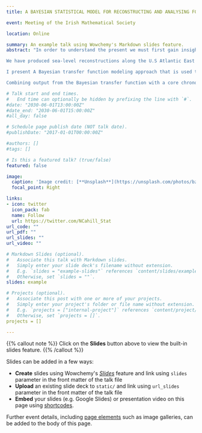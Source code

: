 ```yaml
---
title: A BAYESIAN STATISTICAL MODEL FOR RECONSTRUCTING AND ANALYSING FORMER SEA LEVELS

event: Meeting of the Irish Mathematical Society

location: Online

summary: An example talk using Wowchemy's Markdown slides feature.
abstract: "In order to understand the present we must first gain insight into the past. Therefore, to understand and have historical context for current rates of sea-level rise we need to be informed about past changes that have occurred. Sea-level reconstructions can provide this information by giving us insight into the magnitude and rates of past sea levels. 

We have produced sea-level reconstructions along the U.S Atlantic East coast using biological and geochemical sea-level indicators preserved in dated cores of salt-marsh sediment. I have developed statistical models that can help us to bridge the gap between the information held in these raw proxy data and a high-resolution sea-level reconstruction. Using a Bayesian framework for these models aids in the understanding and quantification of the uncertainty that is inherent in these data and the resulting records of former sea levels. 

I present A Bayesian transfer function modeling approach that is used to produce reconstructions of past sea level through the calibration of a biological proxy (e.g., foraminifera) into tidal elevation. The first step in the transfer function approach is building a model that captures the relationship between a biological proxy and tidal elevation in a modern environment. The second step uses this relationship to produce estimates of paleo-tidal elevation with uncertainty for each layer in a sediment core. Additional proxies (e.g., δ13 C) can be used to further constrain these estimates and potentially reduce uncertainty. 

Combining output from the Bayesian transfer function with a core chronology provides us with a reconstruction of relative sea level through time. With the aim of estimating rates of sea-level change, reconstructions are analyzed using an errors-in-variables integrated Gaussian process model. Ultimately, through the combination of these statistical models we can capture the continuous and dynamic evolution of rates of RSL change with a full consideration and propagation of available uncertainties. Results show that 20th century sea-level rise along the U.S. Atlantic coast is the highest it’s been in at least the last 15 centuries."

# Talk start and end times.
#   End time can optionally be hidden by prefixing the line with `#`.
#date: "2030-06-01T13:00:00Z"
#date_end: "2030-06-01T15:00:00Z"
#all_day: false

# Schedule page publish date (NOT talk date).
#publishDate: "2017-01-01T00:00:00Z"

#authors: []
#tags: []

# Is this a featured talk? (true/false)
featured: false

image:
  caption: 'Image credit: [**Unsplash**](https://unsplash.com/photos/bzdhc5b3Bxs)'
  focal_point: Right

links:
- icon: twitter
  icon_pack: fab
  name: Follow
  url: https://twitter.com/NCahill_Stat
url_code: ""
url_pdf: ""
url_slides: ""
url_video: ""

# Markdown Slides (optional).
#   Associate this talk with Markdown slides.
#   Simply enter your slide deck's filename without extension.
#   E.g. `slides = "example-slides"` references `content/slides/example-slides.md`.
#   Otherwise, set `slides = ""`.
slides: example

# Projects (optional).
#   Associate this post with one or more of your projects.
#   Simply enter your project's folder or file name without extension.
#   E.g. `projects = ["internal-project"]` references `content/project/deep-learning/index.md`.
#   Otherwise, set `projects = []`.
projects = []

---
```


{{% callout note %}}
Click on the **Slides** button above to view the built-in slides feature.
{{% /callout %}}

Slides can be added in a few ways:

- **Create** slides using Wowchemy's [*Slides*](https://wowchemy.com/docs/managing-content/#create-slides) feature and link using `slides` parameter in the front matter of the talk file
- **Upload** an existing slide deck to `static/` and link using `url_slides` parameter in the front matter of the talk file
- **Embed** your slides (e.g. Google Slides) or presentation video on this page using [shortcodes](https://wowchemy.com/docs/writing-markdown-latex/).

Further event details, including [page elements](https://wowchemy.com/docs/writing-markdown-latex/) such as image galleries, can be added to the body of this page.
